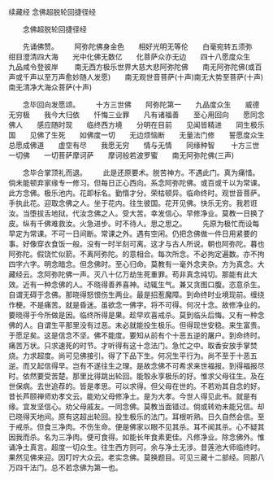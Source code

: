 续藏经   念佛超脱轮回捷径经
　　 

　　念佛超脱轮回捷径经

　　先诵佛赞。
　　阿弥陀佛身金色　　相好光明无等伦　　白毫宛转五须弥　　绀目澄清四大海　　光中化佛无数亿　　化菩萨众亦无边　　四十八愿度众生　　九品咸令登彼岸
　　南无西方极乐世界大慈大悲阿弥陀佛　　南无阿弥陀佛(或百声或千声以至万声愈妙随人发愿)　　南无观世音菩萨(十声)南无大势至菩萨(十声)　　南无清净大海众菩萨(十声)


　　念毕回向发愿颂。
　　十方三世佛　　阿弥陀第一　　九品度众生　　威德无穷极　　我今大归依　　忏悔三业罪　　凡有诸福善　　至心用回向　　愿同念佛人　　感应随时现　　临终西方境　　分明在目前　　见闻皆精进　　同生极乐国　　见佛了生死　　如佛度一切　　无边烦恼断　　无量法门修　　誓愿度众生　　总愿成佛道　　虚空有尽　　我愿无穷　　情与无情　　同缘种智
　　十方三世一切佛　　一切菩萨摩诃萨　　摩诃般若波罗蜜　　南无阿弥陀佛(三声)


　　念毕合掌顶礼而退。
　　此是还原要术。脱苦神方。不遇此门。真为痛惜。倘未能顿弃家缘专一修习。但每日正心西向。系念阿弥陀佛。或百或千以为常课。此方念佛。极乐池内。花即标名。勤惰才分。荣枯顿异。临命终时。观世音菩萨。手执此花。迎取念佛之人。坐于花内。往生彼国。花开见佛。快乐无穷。我若诳汝。当堕拔舌地狱。代汝念佛之人。受大苦。幸发信心。早修净业。莫教一日换了皮。纵有千佛难救汝。火急进步。时不待人。思之思之。
　　先原为极忙而设每早定为常课。不可一日间断。常课之外。遇有空闲。仍把念佛做一件日用紧要的事。好像穿衣食饭一般。没有一时半刻可离。这才与古人所说。朝也阿弥陀。暮也阿弥陀。假饶忙似箭。不离阿弥陀。的意相合。每次所念。不必拘定遍数。亦不拘四字六字。明念暗念。但念佛时。至心归命。莫教有一毫外念夹杂。方为真念。大藏经云。念阿弥陀佛一声。灭八十亿万劫生死重罪。苟非真念纯切。那能有此大效。近有一种念佛的人。不晓得善养喜神。动辄生气。兼又贪图口腹。恣意杀生。自谓无碍于念佛。那晓得怒恨伤生两业。最是招惹魔障。到命终时业境现前。缠绕作梗。不是痛苦。就是昏迷。虽欲念一佛字。将不可得。何况十念。故修净业的。要晓得于今所做是因。临终所得是果。趁早欢喜戒杀。莫到临头后悔。又有一种念佛的人。自谓生平那里没有过恶。未必就能投生极乐。但得现世安稳。来生富贵。于愿足矣。这是信念不坚。佛不能度。要知从前有个十恶五逆的屠户。到命终时。痛苦万状。只求速死的时节。才听得有这十念法门。急忙之中。取香安放手掌焚烧。力求超度。尚可见佛接引。得了下品下生。何况生平行为。尚不至于十恶五逆。而又起信得早。岂有不遂往生之理。是故念佛不可希求来世福报。到得福报尽时。依然要受苦楚。那里比得跳出轮回。能彀永享极乐的好。惟求父母往生。及在世保病。去世追荐的。皆是孝思。可以求得。但父母在世的。不若劝其自念的好。昔长芦颐禅师劝孝文云。能劝父母修净土。是为大孝。今世人得见此书。就是有缘。宜发坚信心。劝父母戚友。一同念佛。莫教当面错过。倘或转劝未能兄信。却已晓得天地间。原有这超出轮回。投生极乐的法门。耳根听熟。日久自然会信。至于戒杀。但食三净肉。不伤生命。便是佛家以眼不见其杀。耳不闻其杀。心不疑其因我而杀。名为三净肉。便可食得。如能长年食素更佳。凡修净业。除念佛外。惟诵净土真言。超度一切众生。往生西方则可。余与净土无涉。昔莲池大师临终时。果然见佛来迎。因叮咛大众云。老实念佛。莫换题目。可见三藏十二部经。同那八万四千法门。总不若念佛为第一也。
